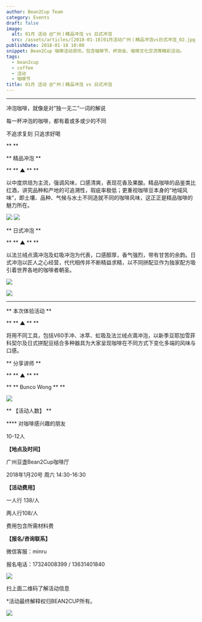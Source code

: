 ```yaml
---
author: Bean2Cup Team
category: Events
draft: false
image:
  alt: 01月 活动 @广州丨精品冲泡 vs 日式冲泡
  src: /assets/articles/[2018-01-18]01月活动广州丨精品冲泡vs日式冲泡_02.jpg
publishDate: 2018-01-18 10:00
snippet: Bean2Cup 咖啡活动资讯，包含咖啡节、杯测会、咖啡文化交流等精彩活动。
tags:
  - bean2cup
  - coffee
  - 活动
  - 咖啡节
title: 01月 活动 @广州丨精品冲泡 vs 日式冲泡
---
```


---

冲泡咖啡，就像是对“独一无二”一词的解说

每一杯冲泡的咖啡，都有着或多或少的不同

不追求复刻 只追求好喝

\*\*
\*\*

** 精品冲泡 **

\*\* ** ▲ ** \*\*

以中度烘焙为主流，强调风味，口感清爽，表现花香及果酸。精品咖啡的品鉴类比红酒，讲究品种和产地的可追溯性，瑕疵率极低；更重视咖啡豆本身的“地域风味”，即土壤、品种、气候与水土不同造就不同的咖啡风味，这正正是精品咖啡的魅力所在。

![](/assets/articles/[2018-01-18]01月活动广州丨精品冲泡vs日式冲泡_02.jpg)
![](/assets/articles/[2018-01-18]01月活动广州丨精品冲泡vs日式冲泡_03.jpg)

** 日式冲泡 **

\*\* ** ▲ ** \*\*

以法兰绒点滴冲泡及虹吸冲泡为代表，口感醇厚，香气强烈，带有甘苦的余韵。日式冲泡以匠人之心经营，代代相传并不断精益求精，以不同拼配豆作为独家配方吸引着世界各地的咖啡者朝圣。

![](/assets/articles/[2018-01-18]01月活动广州丨精品冲泡vs日式冲泡_04.jpg)

![](/assets/articles/[2018-01-18]01月活动广州丨精品冲泡vs日式冲泡_05.jpg)

---

** 本次体验活动 **

\*\* ** ▲ ** \*\*

将用不同工具，包括V60手冲、冰萃、虹吸及法兰绒点滴冲泡，以新季豆耶加雪菲科契尔及日式拼配豆结合多种器具为大家呈现咖啡在不同方式下变化多端的风味与口感。

** 分享讲师 **

\*\* ** ▲ ** \*\*

\*\* ** Bunco Wong ** \*\*

![](/assets/articles/[2018-01-18]01月活动广州丨精品冲泡vs日式冲泡_06.jpg)

** 【活动人数】 **

\*\*\*\* 对咖啡感兴趣的朋友

10-12人

**【地点及时间】**

广州豆盏Bean2Cup咖啡厅

2018年1月20号 周六 14:30-16:30

**【活动费用】**

一人行 138/人

两人行108/人

费用包含所需材料费

**【报名/咨询联系】**

微信客服：minru

报名电话：17324008399 / 13631401840

![](/assets/articles/[2018-01-18]01月活动广州丨精品冲泡vs日式冲泡_07.jpg)

扫上面二维码了解活动信息

\*活动最终解释权归BEAN2CUP所有。

![](/assets/articles/[2018-01-18]01月活动广州丨精品冲泡vs日式冲泡_08.jpg)
